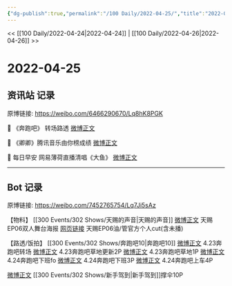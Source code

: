 ```yaml
---
{"dg-publish":true,"permalink":"/100 Daily/2022-04-25/","title":"2022-04-25","created":"2022-12-04T14:49:26.000+08:00","updated":"2023-04-11T14:46:34.393+08:00"}
---
```



<< [[100 Daily/2022-04-24\|2022-04-24]] | [[100 Daily/2022-04-26\|2022-04-26]] >>

# 2022-04-25

## 资讯站 记录

原博链接: https://weibo.com/6466290670/Lq8hK8PGK

🌟 《奔跑吧》 转场路透 [微博正文](https://weibo.com/detail/4762114872576502)

🌟 《卿卿》腾讯音乐由你榜成绩 [微博正文](https://weibo.com/detail/4762115317172623)

🌟 每日早安
网易薄荷直播清唱《大鱼》 [微博正文](https://weibo.com/detail/4762062587429207)

---
## Bot 记录

原博链接: https://weibo.com/7452765754/Lq7Ji5sAz

【物料】
[[300 Events/302 Shows/天赐的声音\|天赐的声音]]
[微博正文](https://m.weibo.cn/1315706994/4762080802244097) 天赐EP06双人舞台海报
[网页链接](https://weibo.cn/sinaurl?u=https%3A%2F%2Fyoutu.be%2FDZ0p---ubvs) 天赐EP06油/管官方个人cut(含未播)

【路透/饭拍】
[[300 Events/302 Shows/奔跑吧10\|奔跑吧10]]
[微博正文](https://m.weibo.cn/5876797510/4762080098126141) 4.23奔跑吧转场
[微博正文](https://m.weibo.cn/7458115630/4761454932132576) 4.23奔跑吧草地更新2P
[微博正文](https://m.weibo.cn/7633014126/4762288198257916) 4.23奔跑吧草地1P
[微博正文](https://m.weibo.cn/7495641082/4762132586171093) 4.24奔跑吧下班fo
[微博正文](https://m.weibo.cn/7495641082/4762104936792810) 4.24奔跑吧下班3P
[微博正文](https://m.weibo.cn/7633014126/4762157167675355) 4.24奔跑吧上车4P

[微博正文](https://m.weibo.cn/6873250805/4762199865691841) [[300 Events/302 Shows/新手驾到\|新手驾到]]撑伞10P
